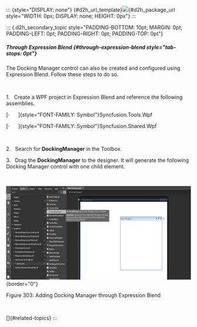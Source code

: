 ::: {style="DISPLAY: none"}
[](ms-xhelp:///?Id=d2h_url_template){#d2h_url_template}![](!package_url!){#d2h_package_url style="WIDTH: 0px; DISPLAY: none; HEIGHT: 0px"}
:::

::: {.d2h_secondary_topic style="PADDING-BOTTOM: 10pt; MARGIN: 0pt; PADDING-LEFT: 0pt; PADDING-RIGHT: 0pt; PADDING-TOP: 0pt"}
##### Through Expression Blend {#through-expression-blend style="tab-stops: 0pt"}

The Docking Manager control can also be created and configured using Expression Blend. Follow these steps to do so.

 

1.   Create a WPF project in Expression Blend and reference the following assemblies.

[·      ]{style="FONT-FAMILY: Symbol"}Syncfusion.Tools.Wpf

[·      ]{style="FONT-FAMILY: Symbol"}Syncfusion.Shared.Wpf

 

2.   Search for **DockingManager** in the Toolbox.

3.   Drag the **DockingManager** to the designer. It will generate the following Docking Manager control with one child element.

 

![](ImagesExt/image30_281.png){border="0"}

Figure 303: Adding Docking Manager through Expression Blend

 

[]{#related-topics}
:::

